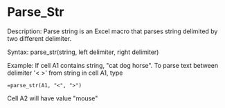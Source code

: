 Parse_Str
=========

Description:
Parse string is an Excel macro that parses string delimited by two different delimiter.


Syntax:
parse_str(string, left delimiter, right delimiter)


Example:
If cell A1 contains string, "cat dog <mouse> horse".  To parse text between delimiter '< >' from string in cell A1, type
```
=parse_str(A1, "<", ">")
```

Cell A2 will have value "mouse"
